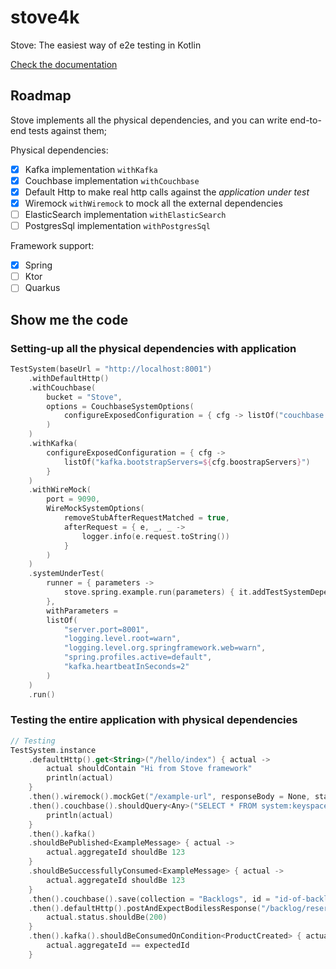 # stove4k
Stove: The easiest way of e2e testing in Kotlin

[Check the documentation](/docs/how-to)

## Roadmap

Stove implements all the physical dependencies, and you can write end-to-end tests against them;

Physical dependencies: 

- [x] Kafka implementation `withKafka`
- [x] Couchbase implementation `withCouchbase`
- [x] Default Http to make real http calls against the _application under test_
- [x] Wiremock `withWiremock` to mock all the external dependencies
- [ ] ElasticSearch implementation `withElasticSearch`
- [ ] PostgresSql implementation `withPostgresSql`

Framework support:

- [x] Spring
- [ ] Ktor
- [ ] Quarkus

## Show me the code

### Setting-up all the physical dependencies with application

```kotlin
TestSystem(baseUrl = "http://localhost:8001")
    .withDefaultHttp()
    .withCouchbase(
        bucket = "Stove",
        options = CouchbaseSystemOptions(
            configureExposedConfiguration = { cfg -> listOf("couchbase.hosts=${cfg.hostsWithPort}") }
        )
    )
    .withKafka(
        configureExposedConfiguration = { cfg ->
            listOf("kafka.bootstrapServers=${cfg.boostrapServers}")
        }
    )
    .withWireMock(
        port = 9090,
        WireMockSystemOptions(
            removeStubAfterRequestMatched = true,
            afterRequest = { e, _, _ ->
                logger.info(e.request.toString())
            }
        )
    )
    .systemUnderTest(
        runner = { parameters ->
            stove.spring.example.run(parameters) { it.addTestSystemDependencies() }
        },
        withParameters =
        listOf(
            "server.port=8001",
            "logging.level.root=warn",
            "logging.level.org.springframework.web=warn",
            "spring.profiles.active=default",
            "kafka.heartbeatInSeconds=2"
        )
    )
    .run()
```

### Testing the entire application with physical dependencies

```kotlin
// Testing
TestSystem.instance
    .defaultHttp().get<String>("/hello/index") { actual ->
        actual shouldContain "Hi from Stove framework"
        println(actual)
    }
    .then().wiremock().mockGet("/example-url", responseBody = None, statusCode = 200)
    .then().couchbase().shouldQuery<Any>("SELECT * FROM system:keyspaces") { actual ->
        println(actual)
    }
    .then().kafka()
    .shouldBePublished<ExampleMessage> { actual ->
        actual.aggregateId shouldBe 123
    }
    .shouldBeSuccessfullyConsumed<ExampleMessage> { actual ->
        actual.aggregateId shouldBe 123
    }
    .then().couchbase().save(collection = "Backlogs", id = "id-of-backlog", instance = Backlog("id-of-backlog"))
    .then().defaultHttp().postAndExpectBodilessResponse("/backlog/reserve") { actual ->
        actual.status.shouldBe(200)
    }
    .then().kafka().shouldBeConsumedOnCondition<ProductCreated> { actual ->
        actual.aggregateId == expectedId
    }
```

